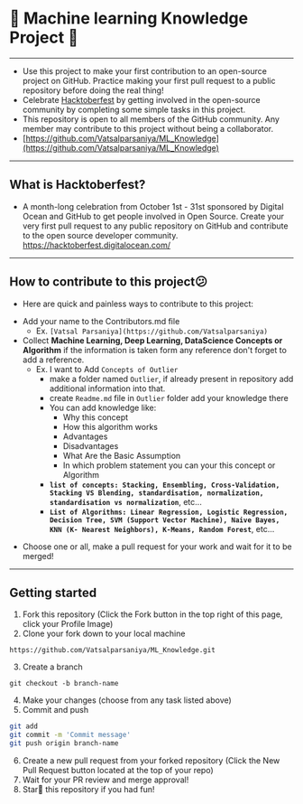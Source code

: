 # 📙 Machine learning Knowledge Project 📙

---

* Use this project to make your first contribution to an open-source project on GitHub. Practice making your first pull request to a public repository before doing the real thing!
* Celebrate [Hacktoberfest](https://hacktoberfest.digitalocean.com/) by getting involved in the open-source community by completing some simple tasks in this project.
* This repository is open to all members of the GitHub community. Any member may contribute to this project without being a collaborator.
* [https://github.com/Vatsalparsaniya/ML_Knowledge](https://github.com/Vatsalparsaniya/ML_Knowledge)

---
## What is Hacktoberfest?


* A month-long celebration from October 1st - 31st sponsored by Digital Ocean and GitHub to get people involved in Open Source. Create your very first pull request to any public repository on GitHub and contribute to the open source developer community. https://hacktoberfest.digitalocean.com/
---
## How to contribute to this project😕

* Here are quick and painless ways to contribute to this project:

- Add your name to the Contributors.md file 
  - Ex. `[Vatsal Parsaniya](https://github.com/Vatsalparsaniya)`
- Collect **Machine Learning, Deep Learning, DataScience Concepts or Algorithm** if the information is taken form any reference don't forget to add a reference.
  - Ex. I want to Add `Concepts of Outlier` 
    - make a folder named `Outlier`, if already present in repository add additional information into that.
    - create `Readme.md` file in `Outlier` folder add your knowledge there
    - You can add knowledge like: 
      - Why this concept
      - How this algorithm works
      - Advantages
      - Disadvantages
      - What Are the Basic Assumption
      - In which problem statement you can your this concept or Algorithm
    - **`list of concepts: Stacking, Ensembling, Cross-Validation, Stacking VS Blending, standardisation, normalization, standardisation vs normalization`**, etc...
    - **`List of Algorithms: Linear Regression, Logistic Regression, Decision Tree, SVM (Support Vector Machine), Naive Bayes, KNN (K- Nearest Neighbors), K-Means, Random Forest`**, etc...

* Choose one or all, make a pull request for your work and wait for it to be merged!
---
## Getting started

1) Fork this repository (Click the Fork button in the top right of this page, click your Profile Image)
2) Clone your fork down to your local machine

`https://github.com/Vatsalparsaniya/ML_Knowledge.git`

3) Create a branch

`git checkout -b branch-name`

4) Make your changes (choose from any task listed above)
5) Commit and push

```bash
git add
git commit -m 'Commit message'
git push origin branch-name
```

6) Create a new pull request from your forked repository (Click the New Pull Request button located at the top of your repo)
7) Wait for your PR review and merge approval!
8) Star🌟 this repository if you had fun!
